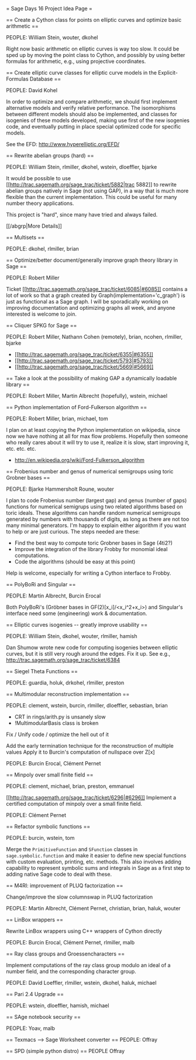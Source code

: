 = Sage Days 16 Project Idea Page =


  
== Create a Cython class for points on elliptic curves and optimize basic arithmetic ==

PEOPLE: William Stein, wouter, dkohel

  Right now basic arithmetic on elliptic curves is way too slow.  It could be sped up by moving the point class to Cython, and possibly by using better formulas for arithmetic, e.g., using projective coordinates. 

== Create elliptic curve classes for elliptic curve models in the Explicit-Formulas Database ==

PEOPLE: David Kohel

  In order to optimize and compare arithmetic, we should first implement alternative models and verify relative performance.  The isomorphisms between different models should also be implemented, and classes for isogenies of these models developed, making use first of the new isogenies code, and eventually putting in place special optimized code for specific models.

See the EFD: http://www.hyperelliptic.org/EFD/

== Rewrite abelian groups (hard) ==

PEOPLE: William Stein, rlmiller, dkohel, wstein, dloeffler, bjarke

  It would be possible to use [[http://trac.sagemath.org/sage_trac/ticket/5882|trac 5882]] to rewrite abelian groups natively in Sage (not using GAP), in a way that is much more flexible than the current implementation.  This could be useful for many number theory applications.   

  This project is "hard", since many have tried and always failed.

  [[/abgrp|More Details]]

== Multisets ==

PEOPLE: dkohel, rlmiller, brian

== Optimize/better document/generally improve graph theory library in Sage ==

PEOPLE: Robert Miller

  Ticket [[http://trac.sagemath.org/sage_trac/ticket/6085|#6085]] contains a lot of work so that a graph created by Graph(implementation='c_graph') is just as functional as a Sage graph. I will be sporadically working on improving documentation and optimizing graphs all week, and anyone interested is welcome to join.

== Cliquer SPKG for Sage ==

PEOPLE: Robert Miller, Nathann Cohen (remotely), brian, ncohen, rlmiller, bjarke

 * [[http://trac.sagemath.org/sage_trac/ticket/6355|#6355]]
  * [[http://trac.sagemath.org/sage_trac/ticket/5793|#5793]]
  * [[http://trac.sagemath.org/sage_trac/ticket/5669|#5669]]

== Take a look at the possibility of making GAP a dynamically loadable library ==

PEOPLE: Robert Miller, Martin Albrecht (hopefully), wstein, michael

== Python implementation of Ford-Fulkerson algorithm ==

PEOPLE: Robert Miller, brian, michael, tom

I plan on at least copying the Python implementation on wikipedia, since now we have nothing at all for max flow problems. Hopefully then someone who really cares about it will try to use it, realize it is slow, start improving it, etc. etc. etc.

 * http://en.wikipedia.org/wiki/Ford-Fulkerson_algorithm

== Frobenius number and genus of numerical semigroups using toric Grobner bases ==

PEOPLE: Bjarke Hammersholt Roune, wouter

  I plan to code Frobenius number (largest gap) and genus (number of gaps) functions for numerical semigrups using two related algorithms based on toric ideals. These algorithms can handle random numerical semigroups generated by numbers with thousands of digits, as long as there are not too many minimal generators. I'm happy to explain either algorithm if you want to help or are just curious. The steps needed are these:

   * Find the best way to compute toric Grobner bases in Sage (4ti2?)
   * Improve the integration of the library Frobby for monomial ideal computations.
   * Code the algorithms (should be easy at this point)

  Help is welcome, especially for writing a Cython interface to Frobby.

== PolyBoRi and Singular ==

PEOPLE: Martin Albrecht, Burcin Erocal

Both PolyBoRi's (Gröbner bases in GF(2)[x_i]/<x_i^2+x_i>) and Singular's interface need some (engineering) work & documentation.

== Elliptic curves isogenies -- greatly improve usability ==

PEOPLE: William Stein, dkohel, wouter, rlmiller, hamish

Dan Shumow wrote new code for computing isogenies between elliptic curves, but it is still very rough around the edges.  Fix it up.  See e.g., http://trac.sagemath.org/sage_trac/ticket/6384

== Siegel Theta Functions ==

PEOPLE: guardia, holuk, drkohel, rlmiller, preston
 

== Multimodular reconstruction implementation ==

PEOPLE: clement, wstein, burcin, rlmiller, dloeffler, sebastian, brian

   * CRT in rings/arith.py is unsanely slow
   * !MultimodularBasis class is broken

Fix / Unify code / optimize the hell out of it

Add the early termination technique for the reconstruction of multiple values
Apply it to Burcin's computation of nullspace over Z[x]

PEOPLE: Burcin Erocal, Clément Pernet

== Minpoly over small finite field ==

PEOPLE: clement, michael, brian, preston, emmanuel

[[http://trac.sagemath.org/sage_trac/ticket/6296|#6296]]
Implement a certified computation of minpoly over a small finite field.

PEOPLE: Clément Pernet

== Refactor symbolic functions ==

PEOPLE: burcin, wstein, tom

Merge the `PrimitiveFunction` and `SFunction` classes in `sage.symbolic.function` and make it easier to define new special functions with custom evaluation, printing, etc. methods. This also involves adding capability to represent symbolic sums and integrals in Sage as a first step to adding native Sage code to deal with these.


== M4RI: improvement of PLUQ factorization ==

Change/improve the slow columnswap in PLUQ factorization

PEOPLE: Martin Albrecht, Clément Pernet, christian, brian, haluk, wouter

== LinBox wrappers ==

Rewrite LinBox wrappers using C++ wrappers of Cython directly

PEOPLE: Burcin Erocal, Clément Pernet, rlmiller, malb

== Ray class groups and Groessencharacters ==

Implement computations of the ray class group modulo an ideal of a number field, and the corresponding character group.

PEOPLE: David Loeffler, rlmiller, wstein, dkohel, haluk, michael


== Pari 2.4 Upgrade ==

  PEOPLE: wstein, dloeffler, hamish, michael

== SAge notebook security ==

  PEOPLE: Yoav, malb

== Texmacs --> Sage Worksheet converter ==
  PEOPLE: Offray

== SPD (simple python distro) ==
  PEOPLE Offray
